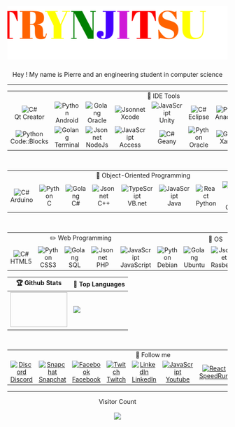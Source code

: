 <h1 align="center">
  <img src="https://github.com/Pierre-Portfolio/Pierre-Portfolio/blob/main/picture/name2.svg" alt="Marton Lederer" />
</h1>
<p align="center">Hey ! My name is Pierre and an engineering student in computer science</p>

---

<table>
   <tr>
   <td colspan="9" align="center">
        💼 IDE Tools
    </td>
  </tr>
  <tr>
    <td align="center" width="96">
        <img src="http://pierre-petillion.fr/photos/competence/Qt_Creator.png" width="48" height="48" alt="C#" />
      <br>Qt Creator
    </td>
    <td align="center" width="96">
        <img src="http://pierre-petillion.fr/photos/competence/android_studio.png" width="48" height="48" alt="Python" />
      <br>Android
    </td>
    <td align="center" width="96">
        <img src="http://pierre-petillion.fr/photos/competence/Oracle.png" width="48" height="48" alt="Golang" /> 
      <br>Oracle
    </td>
    <td align="center" width="96">   
        <img src="http://pierre-petillion.fr/photos/competence/Xcode.png" width="48" height="48" alt="Jsonnet" />    
      <br>Xcode
    </td> 
    <td align="center" width="96">     
        <img src="http://pierre-petillion.fr/photos/competence/Unity.png" width="48" height="48" alt="JavaScript" />     
      <br>Unity
    </td>
    <td align="center" width="96">    
        <img src="http://pierre-petillion.fr/photos/competence/Eclipse.png" width="48" height="48" alt="C#" />     
      <br>Eclipse
    </td>
    <td align="center" width="96">    
        <img src="http://pierre-petillion.fr/photos/competence/anaconda.png" width="48" height="48" alt="Python" />      
      <br>Anaconda
    </td>
    <td align="center" width="96">     
        <img src="http://pierre-petillion.fr/photos/competence/Visual_Studio.png" width="48" height="48" alt="Golang" />    
      <br>Visual
    </td>
    <td align="center" width="96">    
        <img src="http://pierre-petillion.fr/photos/competence/R_Studio.png" width="48" height="48" alt="JavaScript" />   
      <br>R Studio
    </td>
  </tr>
  <tr>
    <td align="center" width="96">     
        <img src="http://pierre-petillion.fr/photos/competence/CodeBlock.png" width="48" height="48" alt="Python" />   
      <br>Code::Blocks
    </td>
    <td align="center" width="96">    
        <img src="http://pierre-petillion.fr/photos/competence/Terminale.png" width="48" height="48" alt="Golang" />    
      <br>Terminal
    </td>
    <td align="center" width="96">  
        <img src="http://pierre-petillion.fr/photos/competence/NodeJs.png" width="48" height="48" alt="Jsonnet" />  
      <br>NodeJs
    </td> 
    <td align="center" width="96">    
        <img src="http://pierre-petillion.fr/photos/competence/Access.png" width="48" height="48" alt="JavaScript" />     
      <br>Access
    </td>
    <td align="center" width="96">   
        <img src="http://pierre-petillion.fr/photos/competence/Geany.png" width="48" height="48" alt="C#" />    
      <br>Geany
    </td>
    <td align="center" width="96">    
        <img src="http://pierre-petillion.fr/photos/competence/VirtualBox.png" width="48" height="48" alt="Python" />   
      <br>Oracle
    </td>
    <td align="center" width="96">
        <img src="http://pierre-petillion.fr/photos/competence/Xampp.png" width="48" height="48" alt="Golang" />  
      <br>Xampp
    </td>
    <td align="center" width="96">   
        <img src="http://pierre-petillion.fr/photos/competence/Marionnet.png" width="48" height="48" alt="Jsonnet" />   
      <br>Marionnet
    </td> 
    <td align="center" width="96"> 
        <img src="http://pierre-petillion.fr/photos/competence/mysql.png" width="48" height="48" alt="JavaScript" /> 
      <br>MySql
    </td>
  </tr>
</table>
<br>
<table>
  <tr>
   <td colspan="9" align="center"> 
        🔨 Object-Oriented Programming   
    </td>
  </tr>
  <tr>
    <td align="center" width="96"> 
        <img src="http://pierre-petillion.fr/photos/competence/arduino.png" width="48" height="48" alt="C#" />
      <br>Arduino
    </td>
    <td align="center" width="96">  
        <img src="http://pierre-petillion.fr/photos/competence/c.png" width="48" height="48" alt="Python" />
      <br>C
    </td>
    <td align="center" width="96"> 
        <img src="http://pierre-petillion.fr/photos/competence/csharps.png" width="48" height="48" alt="Golang" />
      <br>C#
    </td>
    <td align="center" width="96">
        <img src="http://pierre-petillion.fr/photos/competence/c++.png" width="48" height="48" alt="Jsonnet" />
      <br>C++
    </td>
    <td align="center" width="96">
        <img src="https://icon-library.com/images/visual-basic-net-icon/visual-basic-net-icon-8.jpg" width="48" height="48" alt="TypeScript" />
      <br>VB.net
    </td>
    <td align="center" width="96">
        <img src="http://pierre-petillion.fr/photos/competence/Java.png" width="48" height="48" alt="JavaScript" />
      <br>Java
    </td>
    <td align="center" width="96">
        <img src="http://pierre-petillion.fr/photos/competence/python.png" width="48" height="48" alt="React" />
      <br>Python
    </td>
    <td align="center" width="96">
        <img src="http://pierre-petillion.fr/photos/competence/qt.png" width="48" height="48" alt="Bootstrap" />
      <br>Qt Creator
    </td>
    <td align="center" width="96">
        <img src="http://pierre-petillion.fr/photos/competence/Switch.png" width="48" height="48" alt="Sass" />
      <br>Switch
    </td>
  </tr>
</table>
<br>
<table>
   <tr>
   <td colspan="5" align="center">
        ✏️ Web Programming
    </td>
    <td colspan="4" align="center">
       🌱 OS
    </td>
  </tr>
  <tr>
    <td align="center" width="96">
        <img src="http://pierre-petillion.fr/photos/competence/web.png" width="48" height="48" alt="C#" />
      <br>HTML5
    </td>
    <td align="center" width="96">
        <img src="http://pierre-petillion.fr/photos/competence/css.png" width="48" height="48" alt="Python" />
      <br>CSS3
    </td>
    <td align="center" width="96">
        <img src="http://pierre-petillion.fr/photos/competence/sql.png" width="48" height="48" alt="Golang" />
      <br>SQL
    </td>
    <td align="center" width="96">
        <img src="http://pierre-petillion.fr/photos/competence/PHP.jpg" width="48" height="48" alt="Jsonnet" />
      <br>PHP
    </td> 
    <td align="center" width="96"> 
        <img src="http://pierre-petillion.fr/photos/competence/js.png" width="48" height="48" alt="JavaScript" />
      <br>JavaScript
    </td>
    <td align="center" width="96">
        <img src="http://pierre-petillion.fr/photos/competence/debian.png" width="48" height="48" alt="Python" />
      <br>Debian
    </td>
    <td align="center" width="96">
        <img src="http://pierre-petillion.fr/photos/competence/Ubuntu.png" width="48" height="48" alt="Golang" />
      <br>Ubuntu
    </td>
    <td align="center" width="96">
        <img src="http://pierre-petillion.fr/photos/competence/Rasberry.png" width="48" height="48" alt="Jsonnet" />
      <br>Rasberry
    </td> 
    <td align="center" width="96">
        <img src="http://pierre-petillion.fr/photos/competence/android.png" width="48" height="48" alt="JavaScript" />
      <br>Android
    </td>
  </tr>
</table>



| 🏆 Github Stats | 🏅 Top Languages |
| --- | --- |
| <img height="80px" width="130px" wisrc="https://github-readme-stats.vercel.app/api?username=Pierre-Portfolio&hide_title=true&hide_border=true&show_icons=true&include_all_commits=true&count_private=true&line_height=21&text_color=000&icon_color=000&bg_color=0,ea6161,ffc64d,fffc4d,52fa5a&theme=graywhite" />| <img height="137.3px" src="https://github-readme-stats.vercel.app/api/top-langs/?username=Pierre-Portfolio&hide=html&hide_title=true&hide_border=true&layout=compact&langs_count=7&exclude_repo=comp426&text_color=000&icon_color=fff&bg_color=0,52fa5a,4dfcff,c64dff&theme=graywhite" /> |

<!--
![trophy](https://github-profile-trophy.vercel.app/?username=Pierre-Portfolio&row=1&margin-w=40&theme=onedark)
-->

<br>
<table>
  <tr>
   <td colspan="9" align="center"> 
        📃 Follow me
    </td>
  </tr>
  <tr>
    <td align="center" width="96"> 
        <a href="https://discord.gg/v98A3GENaU"><img src="http://pierre-petillion.fr/photos/competence/Discord.png" width="48" height="48" alt="Discord" />
      <br>Discord</a>
    </td>
    <td align="center" width="96">  
        <a href="https://www.snapchat.com/add/trynjitsu"><img src="http://pierre-petillion.fr/photos/competence/snapcode.png" width="48" height="48" alt="Snapchat" />
      <br>Snapchat</a>
    </td>
    <td align="center" width="96"> 
        <a href="https://www.facebook.com/profile.php?id=100011270256643"><img src="http://pierre-petillion.fr/photos/competence/Facebook.png" width="48" height="48" alt="Facebook" />
      <br>Facebook</a>
    </td>
    <td align="center" width="96">
        <a href="https://www.twitch.tv/trynjutsu"><img src="http://pierre-petillion.fr/photos/competence/Twitch.png" width="48" height="48" alt="Twitch" />
      <br>Twitch</a>
    </td>
    <td align="center" width="96">
        <a href="https://www.linkedin.com/in/pierre-p-91447a1a1/"><img src="http://pierre-petillion.fr/photos/competence/LinkedIn.png" width="48" height="48" alt="LinkedIn" />
      <br>LinkedIn</a>
    </td>
    <td align="center" width="96">
        <a href="https://www.youtube.com/channel/UCrxPFOySNprkwMxjyG8IQXA/about"><img src="http://pierre-petillion.fr/photos/competence/Youtube.png" width="48" height="48" alt="JavaScript" />
      <br>Youtube</a>
    </td>
    <td align="center" width="96">
      <a href=https://www.speedrun.com/user/Trynjitsu" ><img src="https://avatars.githubusercontent.com/u/11006616?s=200&v=4" width="48" height="48" alt="React" />
      <br>SpeedRun</a>
    </td>
    <td align="center" width="96">
        <a href="https://www.chess.com/member/trynjitsu"><img src="http://pierre-petillion.fr/photos/competence/Chess.png" width="48" height="48" alt="Bootstrap" />
      <br>Chess.com</a>
    </td>
    <td align="center" width="96">
        <a href="https://www.root-me.org/Elipse?lang=fr#7cd12695e77951472fca7d325b70e505"><img src="http://pierre-petillion.fr/photos/competence/rootme.png" width="48" height="48" alt="Sass" />
      <br>Rootme</a>
    </td>
  </tr>
</table>

---

<p align="center"> 
  Visitor Count
  <br>
  <br>
  <img src="https://profile-counter.glitch.me/Pierre-Portfolio/count.svg" />
</p>